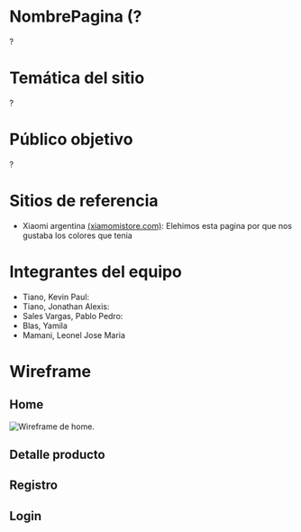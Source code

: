 # NombrePagina (?

?

# Temática del sitio

?
# Público objetivo

?

# Sitios de referencia

- Xiaomi argentina [(xiamomistore.com)](https://xiaomistore.com.ar/): Elehimos esta pagina por que nos gustaba los colores que tenia

# Integrantes del equipo

- Tiano, Kevin Paul: 
- Tiano, Jonathan Alexis:
- Sales Vargas, Pablo Pedro:
- Blas, Yamila
- Mamani, Leonel Jose Maria

# Wireframe

## Home

![Wireframe de home.]()

## Detalle producto



## Registro


## Login

